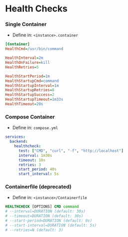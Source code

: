 # Health Checks

### Single Container

- Define in: `<instance>.container`
```ini
[Container]
HealthCmd=/usr/bin/command

HealthInterval=2m
HealthOnFailure=kill
HealthRetries=5

HealthStartPeriod=1m
HealthStartupCmd=command
HealthStartupInterval=1m
HealthStartupRetries=8
HealthStartupSuccess=2
HealthStartupTimeout=1m33s
HealthTimeout=20s
```

### Compose Container

- Define in: `compose.yml`
```yaml
services:
  backend:
    healthcheck:
      test: ["CMD", "curl", "-f", "http://localhost"]
      interval: 1m30s
      timeout: 10s
      retries: 3
      start_period: 40s
      start_interval: 5s

```

### Containerfile (deprecated)

- Define in: `<instance>/Containerfile`
```dockerfile
HEALTHCHECK [OPTIONS] CMD command
# --interval=DURATION (default: 30s)
# --timeout=DURATION (default: 30s)
# --start-period=DURATION (default: 0s)
# --start-interval=DURATION (default: 5s)
# --retries=N (default: 3)
```
